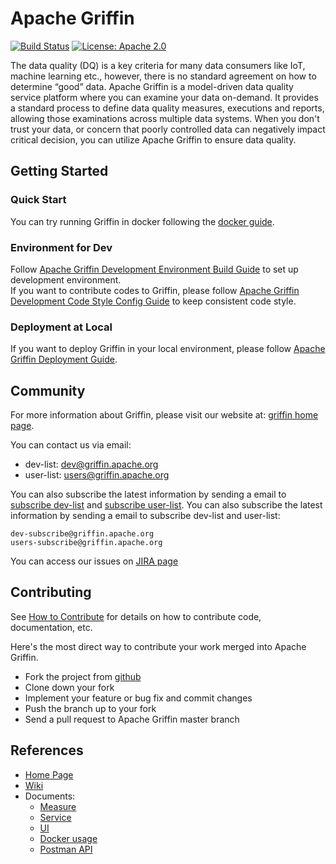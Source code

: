 <!--
Licensed to the Apache Software Foundation (ASF) under one
or more contributor license agreements.  See the NOTICE file
distributed with this work for additional information
regarding copyright ownership.  The ASF licenses this file
to you under the Apache License, Version 2.0 (the
"License"); you may not use this file except in compliance
with the License.  You may obtain a copy of the License at

  http://www.apache.org/licenses/LICENSE-2.0

Unless required by applicable law or agreed to in writing,
software distributed under the License is distributed on an
"AS IS" BASIS, WITHOUT WARRANTIES OR CONDITIONS OF ANY
KIND, either express or implied.  See the License for the
specific language governing permissions and limitations
under the License.
-->


# Apache Griffin  
[![Build Status](https://travis-ci.org/apache/griffin.svg?branch=master)](https://travis-ci.org/apache/griffin) [![License: Apache 2.0](https://camo.githubusercontent.com/8cb994f6c4a156c623fe057fccd7fb7d7d2e8c9b/68747470733a2f2f696d672e736869656c64732e696f2f62616467652f6c6963656e73652d417061636865253230322d3445423142412e737667)](https://www.apache.org/licenses/LICENSE-2.0.html)    

The data quality (DQ) is a key criteria for many data consumers like IoT, machine learning etc., however, there is no standard agreement on how to determine “good” data.
Apache Griffin is a model-driven data quality service platform where you can examine your data on-demand. It provides a standard process to define data quality measures, executions and reports, allowing those examinations across multiple data systems.
When you don't trust your data, or concern that poorly controlled data can negatively impact critical decision, you can utilize Apache Griffin to ensure data quality.


## Getting Started

### Quick Start

You can try running Griffin in docker following the [docker guide](griffin-doc/docker/griffin-docker-guide.md).

### Environment for Dev

Follow [Apache Griffin Development Environment Build Guide](griffin-doc/dev/dev-env-build.md) to set up development environment.
<br>If you want to contribute codes to Griffin, please follow [Apache Griffin Development Code Style Config Guide](griffin-doc/dev/code-style.md) to keep consistent code style.

### Deployment at Local

If you want to deploy Griffin in your local environment, please follow [Apache Griffin Deployment Guide](griffin-doc/deploy/deploy-guide.md).

## Community

For more information about Griffin, please visit our website at: [griffin home page](http://griffin.apache.org).

You can contact us via email:
- dev-list: <a href="mailto:dev@griffin.apache.org">dev@griffin.apache.org</a>
- user-list: <a href="mailto:users@griffin.apache.org">users@griffin.apache.org</a>

You can also subscribe the latest information by sending a email to [subscribe dev-list](mailto:dev-subscribe@griffin.apache.org) and [subscribe user-list](mailto:users-subscribe@griffin.apache.org).
You can also subscribe the latest information by sending a email to subscribe dev-list and user-list:
```
dev-subscribe@griffin.apache.org
users-subscribe@griffin.apache.org
```

You can access our issues on [JIRA page](https://issues.apache.org/jira/browse/GRIFFIN)

## Contributing

See [How to Contribute](http://griffin.apache.org/docs/contribute.html) for details on how to contribute code, documentation, etc.

Here's the most direct way to contribute your work merged into Apache Griffin.

* Fork the project from [github](https://github.com/apache/griffin)
* Clone down your fork
* Implement your feature or bug fix and commit changes
* Push the branch up to your fork
* Send a pull request to Apache Griffin master branch


## References
- [Home Page](http://griffin.apache.org/)
- [Wiki](https://cwiki.apache.org/confluence/display/GRIFFIN/Apache+Griffin)
- Documents:
	- [Measure](griffin-doc/measure)
	- [Service](griffin-doc/service)
	- [UI](griffin-doc/ui)
	- [Docker usage](griffin-doc/docker)
	- [Postman API](griffin-doc/service/postman)

